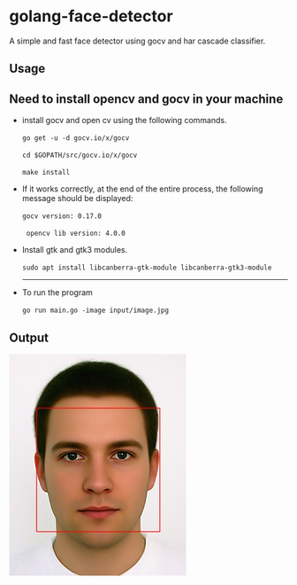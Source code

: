# golang-face-detector

A simple and fast face detector using gocv and har cascade classifier.

## Usage
Need to install opencv and gocv in your machine
---
- install gocv and open cv  using the following commands.

    ```go get -u -d gocv.io/x/gocv```

    ```cd $GOPATH/src/gocv.io/x/gocv```

    ```make install```
- If it works correctly, at the end of the entire process, the following message should be displayed:

    ```gocv version: 0.17.0```

    ``` opencv lib version: 4.0.0```
- Install gtk and gtk3 modules. 

    ```sudo apt install libcanberra-gtk-module libcanberra-gtk3-module```
    ___
- To run the program 

    ```go run main.go -image input/image.jpg```

## Output

![Output image](https://github.com/Ashwin-Rajeev/golang-face-detector/blob/master/output.jpg)
